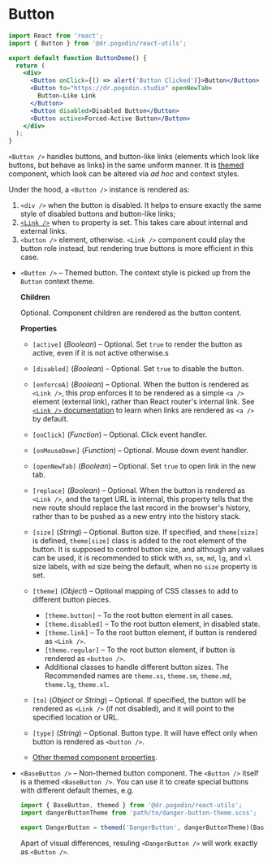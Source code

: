 # Button
```jsx
import React from 'react';
import { Button } from '@dr.pogodin/react-utils';

export default function ButtonDemo() {
  return (
    <div>
      <Button onClick={() => alert('Button Clicked')}>Button</Button>
      <Button to="https://dr.pogodin.studio" openNewTab>
        Button-Like Link
      </Button>
      <Button disabled>Disabled Button</Button>
      <Button active>Forced-Active Button</Button>
    </div>
  );
}
```
`<Button />` handles buttons, and button-like links (elements which look like
buttons, but behave as links) in the same uniform manner.
It is [themed](react-themes.md) component, which look can be altered via
_ad hoc_ and context styles.

Under the hood, a `<Button />` instance is rendered as:
1.  `<div />` when the button is disabled. It helps to ensure exactly
    the same style of disabled buttons and button-like links;
2.  [`<Link />`](link-and-navlink.md) when `to` property is set.
    This takes care about internal and external links.
3.  `<button />` element, otherwise. `<Link />` component could play the button
    role instead, but rendering true buttons is more efficient in this case.

- `<Button />` &ndash; Themed button. The context style is picked up from
  the `Button` context theme.

  **Children**

  Optional. Component children are rendered as the button content.

  **Properties**

  - `[active]` (_Boolean_) &ndash; Optional. Set `true` to render the button as
    active, even if it is not active otherwise.s

  - `[disabled]` (_Boolean_) &ndash; Optional. Set `true` to disable the button.

  - `[enforceA]` (_Boolean_) &ndash; Optional. When the button is rendered
    as `<Link />`, this prop enforces it to be rendered as a simple `<a />`
    element (external link), rather than React router's internal link.
    See [`<Link />` documentation](link-and-navlink.md) to learn when
    links are rendered as `<a />` by default.

  - `[onClick]` (_Function_) &ndash; Optional. Click event handler.

  - `[onMouseDown]` (_Function_) &ndash; Optional. Mouse down event handler.

  - `[openNewTab]` (_Boolean_) &ndash; Optional. Set `true` to open link in
    the new tab.

  - `[replace]` (_Boolean_) &ndash; Optional. When the button is rendered as
    `<Link />`, and the target URL is internal, this property tells that
    the new route should replace the last record in the browser's history,
    rather than to be pushed as a new entry into the history stack.

  - `[size]` (_String_) &ndash; Optional. Button size. If specified, and
    `theme[size]` is defined, `theme[size]` class is added to the root element
    of the button. It is supposed to control button size, and although any
    values can be used, it is recommended to stick with `xs`, `sm`, `md`, `lg`,
    and `xl` size labels, with `md` size being the default, when no `size`
    property is set.

  - `[theme]` (_Object_) &ndash; Optional mapping of CSS classes to add
    to different button pieces.

    - `[theme.button]` &ndash; To the root button element in all cases.
    - `[theme.disabled]` &ndash; To the root button element, in disabled state.
    - `[theme.link]` &ndash; To the root button element, if button is rendered
      as `<Link />`.
    - `[theme.regular]` &ndash; To the root button element, if button is
      rendered as `<button />`.
    - Additional classes to handle different button sizes.
      The Recommended names are `theme.xs`, `theme.sm`, `theme.md`, `theme.lg`,
      `theme.xl`.
  
  - `[to]` (_Object_ or _String_) &ndash; Optional. If specified, the button
    will be rendered as `<Link />` (if not disabled), and it will point to
    the specified location or URL.

  - `[type]` (_String_) &ndash; Optional. Button type. It will have effect
    only when button is rendered as `<button />`.

  - [Other themed component properties](https://www.npmjs.com/package/@dr.pogodin/react-themes#themed-component-properties).

- `<BaseButton />` &ndash; Non-themed button component. The `<Button />` itself
  is a themed `<BaseButton />`. You can use it to create special buttons with
  different default themes, e.g.

  ```jsx
  import { BaseButton, themed } from '@dr.pogodin/react-utils';
  import dangerButtonTheme from 'path/to/danger-button-theme.scss';

  export DangerButton = themed('DangerButton', dangerButtonTheme)(BaseButton);
  ```
  Apart of visual differences, resuling `<DangerButton />` will work exactly as
  `<Button />`.
